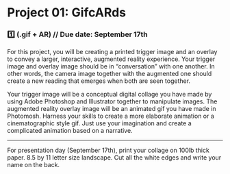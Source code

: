 # Project 01: GifcARds
### :one: (.gif + AR) // Due date: September 17th

For this project, you will be creating a printed trigger image and an overlay to convey a larger, interactive, augmented reality experience. Your trigger image and overlay image should be in “conversation” with one another. In other words, the camera image together with the augmented one should create a new reading that emerges when both are seen together.

Your trigger image will be a conceptual digital collage you have made by using Adobe Photoshop and Illustrator together to manipulate images. The augmented reality overlay image will be an animated gif you have made in Photomosh. Harness your skills to create a more elaborate animation or a cinematographic style gif. Just use your imagination and create a complicated animation based on a narrative.

---

For presentation day (September 17th), print your collage on 100lb thick paper. 8.5 by 11 letter size landscape. Cut all the white edges and write your name on the back.

